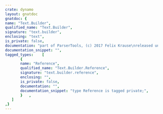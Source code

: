```yaml
---
crate: dynamo
layout: gnatdoc
gnatdoc: {
name: "Text.Builder",
qualified_name: "Text.Builder",
signature: "text.builder",
enclosing: "text",
is_private: false,
documentation: "part of ParserTools, (c) 2017 Felix Krause\nreleased under the terms of the MIT license, see the file \"copying.txt\"",
documentation_snippet: "",
tagged_types:    [
       {
       name: "Reference",
       qualified_name: "Text.Builder.Reference",
       signature: "text.builder.reference",
       enclosing: "",
       is_private: false,
       documentation: "",
       documentation_snippet: "type Reference is tagged private;",
       }   ,
   ]
,}
---
```

